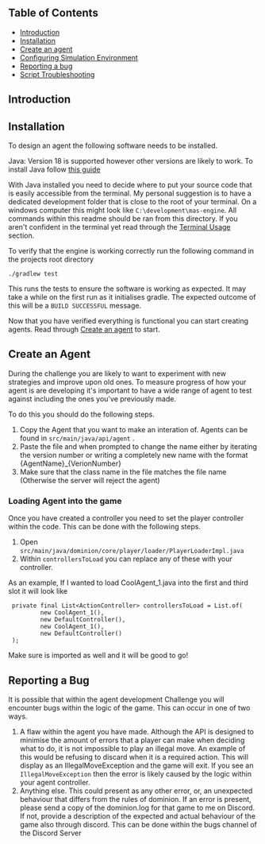 ## Table of Contents

- [Introduction](#introduction)
- [Installation](#instalation)
- [Create an agent](#create-an-agent)
- [Configuring Simulation Environment](#configuring-game-simulation)
- [Reporting a bug](#reporting-a-bug)
- [Script Troubleshooting](#troubleshooting-scripts)

## Introduction

## Installation

To design an agent the following software needs to be installed.

Java: Version 18 is supported however other versions are likely to work. To install Java
follow [this guide](https://www.freecodecamp.org/news/install-openjdk-free-java-multi-os-guide/)

With Java installed you need to decide where to put your source code that is easily accessible from the terminal. My
personal suggestion is to have a dedicated development folder that is close to the root of your terminal. On a windows
computer this might look like `C:\development\mas-engine`. All commands within this readme should be ran from this
directory. If you aren't confident in the terminal yet read through the [Terminal Usage](#terminal-usage) section.

To verify that the engine is working correctly run the following command in the projects root directory

```
./gradlew test
```

This runs the tests to ensure the software is working as expected. It may take a while on the first run as it
initialises gradle. The expected outcome of this will be a `BUILD SUCCESSFUL` message.

Now that you have verified everything is functional you can start creating agents. Read
through [Create an agent](#create-an-agent) to start.

## Create an Agent

During the challenge you are likely to want to experiment with new strategies and improve upon old ones.
To measure progress of how your agent is are developing it's important to have a wide range of agent to test against
including the ones you've previously made.

To do this you should do the following steps.
1. Copy the Agent that you want to make an interation of. Agents can be found in ```src/main/java/api/agent``` .
2. Paste the file and when prompted to change the name either by iterating the version number or writing a completely new name with the format {AgentName}_{VerionNumber}
3. Make sure that the class name in the file matches the file name (Otherwise the server will reject the agent)

### Loading Agent into the game

Once you have created a controller you need to set the player controller within the code. This can be done with the
following steps.

1. Open `src/main/java/dominion/core/player/loader/PlayerLoaderImpl.java`
2. Within `controllersToLoad` you can replace any of these with your controller.

As an example, If I wanted to load CoolAgent_1.java into the first and third slot it will look like

```
 private final List<ActionController> controllersToLoad = List.of(
         new CoolAgent_1(),
         new DefaultController(),
         new CoolAgent_1(),
         new DefaultController()
 );
```

Make sure is imported as well and it will be good to go!

## Reporting a Bug

It is possible that within the agent development Challenge you will encounter bugs within the logic of the game. This
can
occur in one of two ways.

1. A flaw within the agent you have made. Although the API is designed to minimise the amount of errors that a player
   can
   make when deciding what to do, it is not impossible to play an illegal move. An example of this would be refusing to
   discard when it is a required action. This will display as an IllegalMoveException and the game will exit. If you see
   an ```IllegalMoveException``` then the error is likely caused by the logic within your agent controller.
2. Anything else. This could present as any other error, or, an unexpected behaviour that differs from the rules
   of dominion. If an error is present, please send a copy of the dominion.log for that game to me on Discord. If not,
   provide a description of the expected and actual behaviour of the game also through discord. This can be done within
   the bugs channel of the Discord Server
